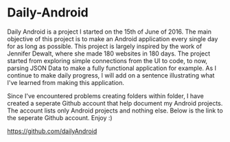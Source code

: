 # Daily-Android
Daily Android is a project I started on the 15th of June of 2016. The main objective of this project is to make an Android application every single day for as long as possible. This project is largely inspired by the work of Jennifer Dewalt, where she made 180 websites in 180 days. The project started from exploring simple connections from the UI to code, to now, parsing JSON Data to make a fully functional application for example. As I continue to make daily progress, I will add on a sentence illustrating what I've learned from making this application.

Since I've encountered problems creating folders within folder, I have created a seperate Github account that help document my Android projects. The account lists only Android projects and nothing else. Below is the link to the seperate Github account. Enjoy :)

https://github.com/dailyAndroid
